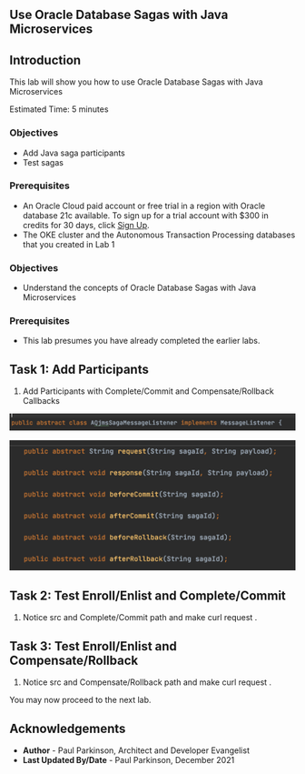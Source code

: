 ## Use Oracle Database Sagas with Java Microservices

## Introduction

This lab will show you how to use Oracle Database Sagas with Java Microservices

Estimated Time:  5 minutes



### Objectives

-   Add Java saga participants
-   Test sagas 

### Prerequisites

* An Oracle Cloud paid account or free trial in a region with Oracle database 21c available. To sign up for a trial account with $300 in credits for 30 days, click [Sign Up](http://oracle.com/cloud/free).
* The OKE cluster and the Autonomous Transaction Processing databases that you created in Lab 1

### Objectives

-   Understand the concepts of Oracle Database Sagas with Java Microservices

### Prerequisites

- This lab presumes you have already completed the earlier labs.

## Task 1: Add Participants

1.    Add Participants with Complete/Commit and Compensate/Rollback Callbacks

   ![Java Add Participant](./images/AQJmsSagaMessageListener.png " ")
   
   ![Java Add Participant](./images/AQJmsSagaMessageListener-methods.png " ")


## Task 2: Test Enroll/Enlist and Complete/Commit

1.    Notice src and Complete/Commit path and make curl request .


## Task 3: Test Enroll/Enlist and Compensate/Rollback

1.    Notice src and Compensate/Rollback path and make curl request .



You may now proceed to the next lab.

## Acknowledgements
* **Author** - Paul Parkinson, Architect and Developer Evangelist
* **Last Updated By/Date** - Paul Parkinson, December 2021
